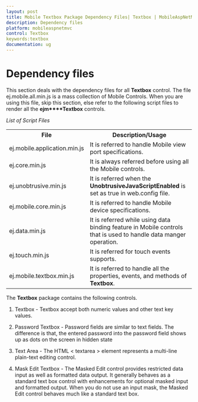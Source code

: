```yaml
---
layout: post
title: Mobile Textbox Package Dependency Files| Textbox | MobileAspNetMVC | Syncfusion
description: Dependency files
platform: mobileaspnetmvc
control: Textbox
keywords:textbox
documentation: ug
---
```


# Dependency files

This section deals with the dependency files for all **Textbox** control. The file ej.mobile.all.min.js is a mass collection of Mobile Controls. When you are using this file, skip this section, else refer to the following script files to render all the **ejm****Textbox** controls.

_List of Script Files_

<table>
<tr>
<th>
<b>File</b></th><th>
<b>Description/Usage</b></th></tr>
<tr>
<td>
ej.mobile.application.min.js</td><td>
It is referred to handle Mobile view port specifications.</td></tr>
<tr>
<td>
ej.core.min.js</td><td>
It is always referred before using all the Mobile controls.</td></tr>
<tr>
<td>
ej.unobtrusive.min.js</td><td>
It is referred when the <b>UnobtrusiveJavaScriptEnabled</b> is set as true in web.config file.</td></tr>
<tr>
<td>
ej.mobile.core.min.js</td><td>
It is referred to handle Mobile device specifications.</td></tr>
<tr>
<td>
ej.data.min.js</td><td>
It is referred while using data binding feature in Mobile controls that is used to handle data manger operation.</td></tr>
<tr>
<td>
ej.touch.min.js</td><td>
It is referred for touch events supports.</td></tr>
<tr>
<td>
ej.mobile.textbox.min.js</td><td>
It is referred to handle all the properties, events, and methods of <b>Textbox</b>.</td></tr>
</table>


The **Textbox** package contains the following controls.

1. Textbox - Textbox accept both numeric values and other text key values. 

2. Password Textbox - Password fields are similar to text fields. The difference is that, the entered password into the password field shows up as dots on the screen in hidden state 

3. Text Area - The HTML <  textarea   > element represents a multi-line plain-text editing control.

4. Mask Edit Textbox - The Masked Edit control provides restricted data input as well as formatted data output. It generally behaves as a standard text box control with enhancements for optional masked input and formatted output. When you do not use an input mask, the Masked Edit control behaves much like a standard text box. 




